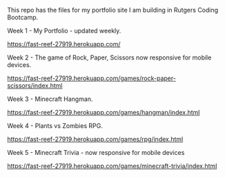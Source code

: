 This repo has the files for my portfolio site I am building in Rutgers Coding Bootcamp.

Week 1 - My Portfolio - updated weekly.

https://fast-reef-27919.herokuapp.com/

Week 2 - The game of Rock, Paper, Scissors now responsive for mobile devices.

https://fast-reef-27919.herokuapp.com/games/rock-paper-scissors/index.html

Week 3 - Minecraft Hangman.

https://fast-reef-27919.herokuapp.com/games/hangman/index.html

Week 4 - Plants vs Zombies RPG.

https://fast-reef-27919.herokuapp.com/games/rpg/index.html

Week 5 - Minecraft Trivia - now responsive for mobile devices

https://fast-reef-27919.herokuapp.com/games/minecraft-trivia/index.html
